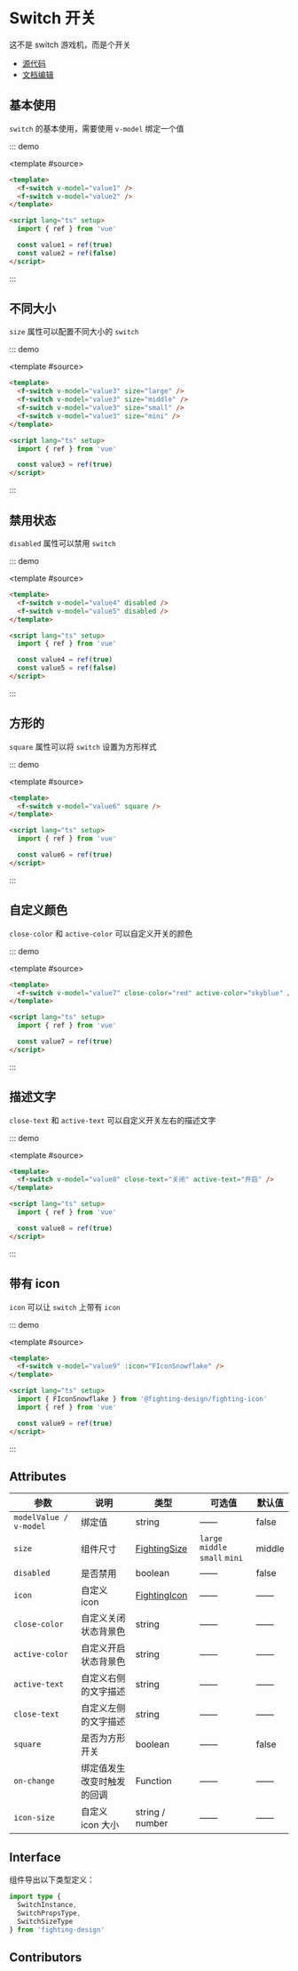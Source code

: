 # Switch 开关

这不是 switch 游戏机，而是个开关

- [源代码](https://github.com/FightingDesign/fighting-design/tree/master/packages/fighting-design/switch)
- [文档编辑](https://github.com/FightingDesign/fighting-design/blob/master/docs/docs/components/switch.md)

## 基本使用

`switch` 的基本使用，需要使用 `v-model` 绑定一个值

::: demo

<template #source>
<f-switch v-model="value1" />
<br />
<f-switch v-model="value2" />
</template>

```html
<template>
  <f-switch v-model="value1" />
  <f-switch v-model="value2" />
</template>

<script lang="ts" setup>
  import { ref } from 'vue'

  const value1 = ref(true)
  const value2 = ref(false)
</script>
```

:::

## 不同大小

`size` 属性可以配置不同大小的 `switch`

::: demo

<template #source>
<f-switch v-model="value3" size="large" />
<f-switch v-model="value3" size="middle" />
<f-switch v-model="value3" size="small" />
<f-switch v-model="value3" size="mini" />
</template>

```html
<template>
  <f-switch v-model="value3" size="large" />
  <f-switch v-model="value3" size="middle" />
  <f-switch v-model="value3" size="small" />
  <f-switch v-model="value3" size="mini" />
</template>

<script lang="ts" setup>
  import { ref } from 'vue'

  const value3 = ref(true)
</script>
```

:::

## 禁用状态

`disabled` 属性可以禁用 `switch`

::: demo

<template #source>
<f-switch v-model="value4" disabled />
<f-switch v-model="value5" disabled />
</template>

```html
<template>
  <f-switch v-model="value4" disabled />
  <f-switch v-model="value5" disabled />
</template>

<script lang="ts" setup>
  import { ref } from 'vue'

  const value4 = ref(true)
  const value5 = ref(false)
</script>
```

:::

## 方形的

`square` 属性可以将 `switch` 设置为方形样式

::: demo

<template #source>
<f-switch v-model="value6" square />
</template>

```html
<template>
  <f-switch v-model="value6" square />
</template>

<script lang="ts" setup>
  import { ref } from 'vue'

  const value6 = ref(true)
</script>
```

:::

## 自定义颜色

`close-color` 和 `active-color` 可以自定义开关的颜色

::: demo

<template #source>
<f-switch v-model="value7" close-color="red" active-color="skyblue" />
</template>

```html
<template>
  <f-switch v-model="value7" close-color="red" active-color="skyblue" />
</template>

<script lang="ts" setup>
  import { ref } from 'vue'

  const value7 = ref(true)
</script>
```

:::

## 描述文字

`close-text` 和 `active-text` 可以自定义开关左右的描述文字

::: demo

<template #source>
<f-switch v-model="value8" close-text="关闭" active-text="开启" />
</template>

```html
<template>
  <f-switch v-model="value8" close-text="关闭" active-text="开启" />
</template>

<script lang="ts" setup>
  import { ref } from 'vue'

  const value8 = ref(true)
</script>
```

:::

## 带有 icon

`icon` 可以让 `switch` 上带有 `icon`

::: demo

<template #source>
<f-switch v-model="value9" :icon="FIconSnowflake" />
</template>

```html
<template>
  <f-switch v-model="value9" :icon="FIconSnowflake" />
</template>

<script lang="ts" setup>
  import { FIconSnowflake } from '@fighting-design/fighting-icon'
  import { ref } from 'vue'

  const value9 = ref(true)
</script>
```

:::

## Attributes

| 参数                   | 说明                       | 类型                                                               | 可选值                          | 默认值 |
| ---------------------- | -------------------------- | ------------------------------------------------------------------ | ------------------------------- | ------ |
| `modelValue / v-model` | 绑定值                     | string                                                             | ——                              | false  |
| `size`                 | 组件尺寸                   | <a href="/components/interface.html#fightingsize">FightingSize</a> | `large` `middle` `small` `mini` | middle |
| `disabled`             | 是否禁用                   | boolean                                                            | ——                              | false  |
| `icon`                 | 自定义 icon                | <a href="/components/interface.html#fightingicon">FightingIcon</a> | ——                              | ——     |
| `close-color`          | 自定义关闭状态背景色       | string                                                             | ——                              | ——     |
| `active-color`         | 自定义开启状态背景色       | string                                                             | ——                              | ——     |
| `active-text`          | 自定义右侧的文字描述       | string                                                             | ——                              | ——     |
| `close-text`           | 自定义左侧的文字描述       | string                                                             | ——                              | ——     |
| `square`               | 是否为方形开关             | boolean                                                            | ——                              | false  |
| `on-change`            | 绑定值发生改变时触发的回调 | Function                                                           | ——                              | ——     |
| `icon-size`            | 自定义 icon 大小           | string / number                                                    | ——                              | ——     |

## Interface

组件导出以下类型定义：

```ts
import type {
  SwitchInstance,
  SwitchPropsType,
  SwitchSizeType
} from 'fighting-design'
```

## Contributors

<a href="https://github.com/Tyh2001" target="_blank">
  <f-avatar round src="https://avatars.githubusercontent.com/u/73180970?v=4" />
</a>

<a href="https://github.com/pengyinghao" target="_blank">
  <f-avatar round src="https://avatars.githubusercontent.com/u/34115313?v=4" />
</a>

<script setup lang="ts">
  import { ref } from 'vue'
  import { FIconSnowflake } from '@fighting-design/fighting-icon'

  const value1 = ref(true)
  const value2 = ref(false)
  const value3 = ref(true)
  const value4 = ref(true)
  const value5 = ref(false)
  const value6 = ref(true)
  const value7 = ref(true)
  const value8 = ref(true)
  const value9 = ref(true)
</script>

<style scoped>
  .f-switch {
    margin: 5px;
  }
</style>
